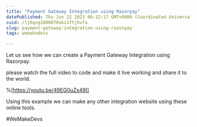 ```yaml
---
title: "Payment Gateway Integration using Razorpay"
datePublished: Thu Jun 22 2023 06:12:17 GMT+0000 (Coordinated Universal Time)
cuid: clj6qxg2800070akz1ftjhufa
slug: payment-gateway-integration-using-razorpay
tags: wemakedevs

---
```


Let us see how we can create a Payment Gateway Integration using Razorpay.

please watch the full video to code and make it live working and share it to the world.

%[https://youtu.be/49EG0uZs49I] 

Using this example we can make any other integration website using these online tools.

#WeMakeDevs